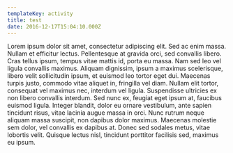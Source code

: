 ```yaml
---
templateKey: activity
title: test
date: 2016-12-17T15:04:10.000Z
---
```

Lorem ipsum dolor sit amet, consectetur adipiscing elit. Sed ac enim massa. Nullam et efficitur lectus. Pellentesque at gravida orci, sed convallis libero. Cras tellus ipsum, tempus vitae mattis id, porta eu massa. Nam sed leo vel ligula convallis maximus. Aliquam dignissim, ipsum a maximus scelerisque, libero velit sollicitudin ipsum, et euismod leo tortor eget dui. Maecenas turpis justo, commodo vitae aliquet in, fringilla vel diam. Nullam elit tortor, consequat vel maximus nec, interdum vel ligula. Suspendisse ultricies ex non libero convallis interdum. Sed nunc ex, feugiat eget ipsum at, faucibus euismod ligula. Integer blandit, dolor eu ornare vestibulum, ante sapien tincidunt risus, vitae lacinia augue massa in orci. Nunc rutrum neque aliquam massa suscipit, non dapibus dolor maximus. Maecenas molestie sem dolor, vel convallis ex dapibus at. Donec sed sodales metus, vitae lobortis velit. Quisque lectus nisl, tincidunt porttitor facilisis sed, maximus eu ipsum.